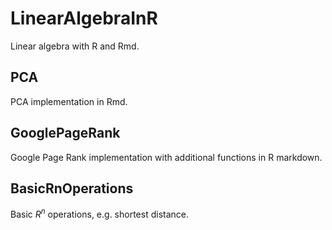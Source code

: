 # LinearAlgebraInR
Linear algebra with R and Rmd.

## PCA
PCA implementation in Rmd.

## GooglePageRank
Google Page Rank implementation with additional functions in R markdown.

## BasicRnOperations

Basic $R^n$ operations, e.g. shortest distance.
